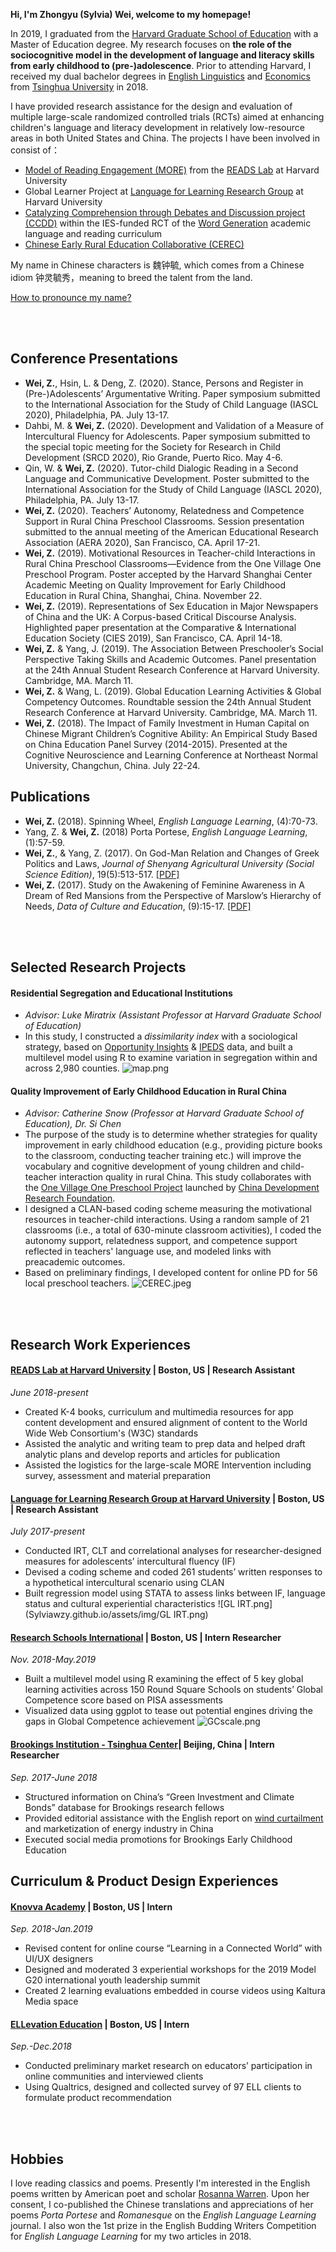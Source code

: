 **Hi, I'm Zhongyu (Sylvia) Wei, welcome to my homepage!**

In 2019, I graduated from the [Harvard Graduate School of Education](https://www.gse.harvard.edu/) with a Master of Education degree. My research focuses on **the role of the sociocognitive model in the development of language and literacy skills from early childhood to (pre-)adolescence**. Prior to attending Harvard, I received my dual bachelor degrees in [English Linguistics](http://www.wwx.tsinghua.edu.cn/publish/fdllen/index.html) and [Economics](http://www.sem.tsinghua.edu.cn/en/) from [Tsinghua University](http://www.tsinghua.edu.cn/publish/thu2018en/) in 2018.

I have provided research assistance for the design and evaluation of multiple large-scale randomized controlled trials (RCTs) aimed at enhancing children's language and literacy development in relatively low-resource areas in both United States and China. The projects I have been involved in consist of：
- [Model of Reading Engagement (MORE)](https://www.readslab.org/more-study) from the [READS Lab](https://www.readslab.org/) at Harvard University
- Global Learner Project at [Language for Learning Research Group](https://projects.iq.harvard.edu/uccelli) at Harvard University
- [Catalyzing Comprehension through Debates and Discussion project (CCDD)](https://ccdd.serpmedia.org/) within the IES-funded RCT of the [Word Generation](https://wordgen.serpmedia.org/) academic language and reading curriculum
- [Chinese Early Rural Education Collaborative (CEREC)](https://www.researchgate.net/project/Quality-improvement-of-early-childhood-education-in-rural-China)

My name in Chinese characters is 魏钟毓, which comes from a Chinese idiom 钟灵毓秀，meaning to breed the talent from the land. 

[How to pronounce my name?](http://text-to-speech.imtranslator.net/speech.asp)

<br><br>

## Conference Presentations
-	**Wei, Z.**, Hsin, L. & Deng, Z. (2020). Stance, Persons and Register in (Pre-)Adolescents’ Argumentative Writing. Paper symposium submitted to the International Association for the Study of Child Language (IASCL 2020), Philadelphia, PA. July 13-17.
- Dahbi, M. & **Wei, Z.** (2020). Development and Validation of a Measure of Intercultural Fluency for Adolescents. Paper symposium submitted to the special topic meeting for the Society for Research in Child Development (SRCD 2020), Rio Grande, Puerto Rico. May 4-6.
- Qin, W. & **Wei, Z.** (2020). Tutor-child Dialogic Reading in a Second Language and Communicative Development. Poster submitted to the International Association for the Study of Child Language (IASCL 2020), Philadelphia, PA. July 13-17.
-	**Wei, Z.** (2020). Teachers’ Autonomy, Relatedness and Competence Support in Rural China Preschool Classrooms. Session presentation submitted to the annual meeting of the American Educational Research Association (AERA 2020), San Francisco, CA. April 17-21.
-	**Wei, Z.** (2019). Motivational Resources in Teacher-child Interactions in Rural China Preschool Classrooms—Evidence from the One Village One Preschool Program. Poster accepted by the Harvard Shanghai Center Academic Meeting on Quality Improvement for Early Childhood Education in Rural China, Shanghai, China. November 22.
-	**Wei, Z.** (2019). Representations of Sex Education in Major Newspapers of China and the UK: A Corpus-based Critical Discourse Analysis. Highlighted paper presentation at the Comparative & International Education Society (CIES 2019), San Francisco, CA. April 14-18.
- **Wei, Z.** & Yang, J. (2019). The Association Between Preschooler’s Social Perspective Taking Skills and Academic Outcomes. Panel presentation at the 24th Annual Student Research Conference at Harvard University. Cambridge, MA. March 11.
- **Wei, Z.** & Wang, L. (2019). Global Education Learning Activities & Global Competency Outcomes. Roundtable session the 24th Annual Student Research Conference at Harvard University. Cambridge, MA. March 11.
-	**Wei, Z.** (2018). The Impact of Family Investment in Human Capital on Chinese Migrant Children’s Cognitive Ability: An Empirical Study Based on China Education Panel Survey (2014-2015). Presented at the Cognitive Neuroscience and Learning Conference at Northeast Normal University, Changchun, China. July 22-24.

## Publications
-	**Wei, Z.** (2018). Spinning Wheel, _English Language Learning_, (4):70-73.
- Yang, Z. & **Wei, Z.** (2018) Porta Portese, _English Language Learning_, (1):57-59.
-	**Wei, Z.**, & Yang, Z. (2017). On God-Man Relation and Changes of Greek Politics and Laws, _Journal of Shenyang Agricultural University (Social Science Edition)_, 19(5):513-517. [[PDF]](Sylviawzy.github.io/assets/files/CNKI论神人关系与古希腊城邦政制法律的演变.pdf)
-	**Wei, Z.** (2017). Study on the Awakening of Feminine Awareness in A Dream of Red Mansions from the Perspective of Marslow’s Hierarchy of Needs, _Data of Culture and Education_, (9):15-17. [[PDF]](Sylviawzy.github.io/assets/files/从马斯洛需求层次理论看_红楼梦_中女性自我意识的觉醒_魏钟毓.pdf)

<br><br>
<div id = "projects"></div>

## Selected Research Projects

#### Residential Segregation and Educational Institutions 
- _Advisor: Luke Miratrix (Assistant Professor at Harvard Graduate School of Education)_
- In this study, I constructed a _dissimilarity index_ with a sociological strategy, based on [Opportunity Insights](https://opportunityinsights.org/) & [IPEDS](https://nces.ed.gov/ipeds/) data, and built a multilevel model using R to examine variation in segregation within and across 2,980 counties.
![map.png](Sylviawzy.github.io/assets/img/map.png)

#### Quality Improvement of Early Childhood Education in Rural China
- _Advisor: Catherine Snow (Professor at Harvard Graduate School of Education), Dr. Si Chen_
- The purpose of the study is to determine whether strategies for quality improvement in early childhood education (e.g., providing picture books to the classroom, conducting teacher training etc.) will improve the vocabulary and cognitive development of young children and child-teacher interaction quality in rural China. This study collaborates with the [One Village One Preschool Project](http://www.cdrf.org.cn/hcyey/index.jhtml) launched by [China Development Research Foundation](http://www.cdrf.org.cn/).
- I designed a CLAN-based coding scheme measuring the motivational resources in teacher-child interactions. Using a random sample of 21 classrooms (i.e., a total of 630-minute classroom activities), I coded the autonomy support, relatedness support, and competence support reflected in teachers' language use, and modeled links with preacademic outcomes. 
- Based on preliminary findings, I developed content for online PD for 56 local preschool teachers.
![CEREC.jpeg](Sylviawzy.github.io/assets/img/CEREC.jpeg)

<br><br>

## Research Work Experiences

#### [READS Lab at Harvard University](https://www.readslab.org) | Boston, US | Research Assistant	
_June 2018-present_
-	Created K-4 books, curriculum and multimedia resources for app content development and ensured alignment of content to the World Wide Web Consortium's (W3C) standards
- Assisted the analytic and writing team to prep data and helped draft analytic plans and develop reports and articles for publication
- Assisted the logistics for the large-scale MORE Intervention including survey, assessment and material preparation 

#### [Language for Learning Research Group at Harvard University](https://projects.iq.harvard.edu/uccelli) | Boston, US | Research Assistant	
_July 2017-present_
-	Conducted IRT, CLT and correlational analyses for researcher-designed measures for adolescents’ intercultural fluency (IF)
-	Devised a coding scheme and coded 261 students’ written responses to a hypothetical intercultural scenario using CLAN
-	Built regression model using STATA to assess links between IF, language status and cultural experiential characteristics
![GL IRT.png](Sylviawzy.github.io/assets/img/GL IRT.png)

#### [Research Schools International](https://researchschools-international-cmna.squarespace.com/) | Boston, US | Intern Researcher	
_Nov. 2018-May.2019_
-	Built a multilevel model using R examining the effect of 5 key global learning activities across 150 Round Square Schools on students’ Global Competence score based on PISA assessments
-	Visualized data using ggplot to tease out potential engines driving the gaps in Global Competence achievement
![GCscale.png](Sylviawzy.github.io/assets/img/GCscale.png)

#### [Brookings Institution - Tsinghua Center](https://www.brookings.edu/center/brookings-tsinghua-center/)| Beijing, China | Intern Researcher	
_Sep. 2017-June 2018_
-	Structured information on China’s “Green Investment and Climate Bonds” database for Brookings research fellows
-	Provided editorial assistance with the English report on [wind curtailment](https://www.brookings.edu/wp-content/uploads/2018/03/wind-curtailment-in-china-and-lessons-from-the-united-states1.pdf) and marketization of energy industry in China
-	Executed social media promotions for Brookings Early Childhood Education


## Curriculum & Product Design Experiences

#### [Knovva Academy](https://www.knovva.com/) | Boston, US | Intern
_Sep. 2018-Jan.2019_
-	Revised content for online course “Learning in a Connected World” with UI/UX designers 
- Designed and moderated 3 experiential workshops for the 2019 Model G20 international youth leadership summit
- Created 2 learning evaluations embedded in course videos using Kaltura Media space


#### [ELLevation Education](https://ellevationeducation.com/home/default) | Boston, US | Intern
_Sep.-Dec.2018_
-	Conducted preliminary market research on educators’ participation in online communities and interviewed clients
-	Using Qualtrics, designed and collected survey of 97 ELL clients to formulate product recommendation

<br><br>


## Hobbies

I love reading classics and poems. Presently I'm interested in the English poems written by American poet and scholar [Rosanna Warren](http://www.rosannawarren.com/). Upon her consent, I co-published the Chinese translations and appreciations of her poems _Porta Portese_ and _Romanesque_ on the _English Language Learning_ journal. I also won the 1st prize in the English Budding Writers Competition for _English Language Learning_ for my two articles in 2018.


<!---
```markdown
Syntax highlighted code block

# Header 1
## Header 2
### Header 3

- Bulleted
- List

1. Numbered
2. List

**Bold** and _Italic_ and `Code` text

[Link](url) and ![Image](src)
```
-->
